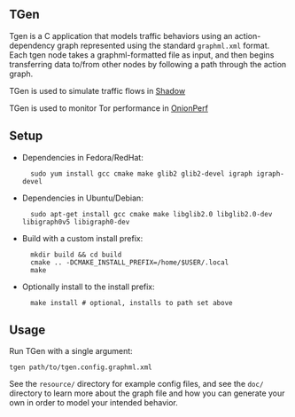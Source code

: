 ## TGen

Tgen is a C application that models traffic behaviors using an
action-dependency graph represented using the standard `graphml.xml`
format. Each tgen node takes a graphml-formatted file as input, and
then begins transferring data to/from other nodes by following a path
through the action graph.

TGen is used to simulate traffic flows in [Shadow](https://github.com/shadow/shadow)

TGen is used to monitor Tor performance in [OnionPerf](https://gitweb.torproject.org/onionperf.git)

## Setup

- Dependencies in Fedora/RedHat:

        sudo yum install gcc cmake make glib2 glib2-devel igraph igraph-devel

- Dependencies in Ubuntu/Debian:

        sudo apt-get install gcc cmake make libglib2.0 libglib2.0-dev libigraph0v5 libigraph0-dev

- Build with a custom install prefix:

        mkdir build && cd build
        cmake .. -DCMAKE_INSTALL_PREFIX=/home/$USER/.local
        make

- Optionally install to the install prefix:

        make install # optional, installs to path set above

## Usage

Run TGen with a single argument:

    tgen path/to/tgen.config.graphml.xml

See the `resource/` directory for example config files, and see the `doc/`
directory to learn more about the graph file and how you can generate your own
in order to model your intended behavior.
